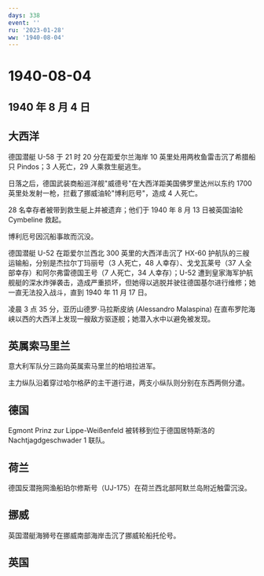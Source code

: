 ```yaml
---
days: 338
event: ''
ru: '2023-01-28'
ww: '1940-08-04'
---
```


# 1940-08-04

## 1940 年 8 月 4 日

## 大西洋

德国潜艇 U-58 于 21 时 20 分在距爱尔兰海岸 10
英里处用两枚鱼雷击沉了希腊船只 Pindos；3 人死亡，29 人乘救生艇逃生。

日落之后，德国武装商船巡洋舰"威德号"在大西洋距美国佛罗里达州以东约 1700
英里处发射一枪，拦截了挪威油轮"博利厄号"，造成 4 人死亡。

28 名幸存者被带到救生艇上并被遗弃；他们于 1940 年 8 月 13 日被英国油轮
Cymbeline 救起。

博利厄号因沉船事故而沉没。

德国潜艇 U-52 在距爱尔兰西北 300 英里的大西洋击沉了 HX-60
护航队的三艘运输船，分别是杰拉尔丁玛丽号（3 人死亡，48
人幸存）、戈戈瓦莱号（37 人全部幸存）和阿尔弗雷德国王号（7 人死亡，34
人幸存）；U-52
遭到皇家海军护航舰艇的深水炸弹袭击，造成严重损坏，但她得以逃脱并驶往德国基尔进行维修；她一直无法投入战斗，直到
1940 年 11 月 17 日。

凌晨 3 点 35 分，亚历山德罗·马拉斯皮纳 (Alessandro Malaspina)
在直布罗陀海峡以西的大西洋上发现一艘敌方驱逐舰；她潜入水中以避免被发现。

## 英属索马里兰

意大利军队分三路向英属索马里兰的柏培拉进军。

主力纵队沿着穿过哈尔格萨的主干道行进，两支小纵队则分别在东西两侧分遣。

## 德国

Egmont Prinz zur Lippe-Weißenfeld 被转移到位于德国居特斯洛的
Nachtjagdgeschwader 1 联队。

## 荷兰

德国反潜拖网渔船珀尔修斯号（UJ-175）在荷兰西北部阿默兰岛附近触雷沉没。

## 挪威

英国潜艇海狮号在挪威南部海岸击沉了挪威轮船托伦号。

## 英国